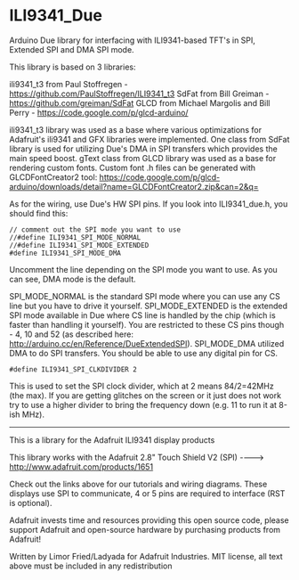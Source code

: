 ILI9341_Due
===========

Arduino Due library for interfacing with ILI9341-based TFT's in SPI, Extended SPI and DMA SPI mode.

This library is based on 3 libraries:

ili9341_t3 from Paul Stoffregen - https://github.com/PaulStoffregen/ILI9341_t3
SdFat from Bill Greiman - https://github.com/greiman/SdFat
GLCD from Michael Margolis and Bill Perry - https://code.google.com/p/glcd-arduino/

ili9341_t3 library was used as a base where various optimizations for Adafruit's ili9341 and GFX libraries were implemented.
One class from SdFat library is used for utilizing Due's DMA in SPI transfers which provides the main speed boost.
gText class from GLCD library was used as a base for rendering custom fonts. Custom font .h files can be generated with GLCDFontCreator2 tool:
https://code.google.com/p/glcd-arduino/downloads/detail?name=GLCDFontCreator2.zip&can=2&q=

As for the wiring, use Due's HW SPI pins.
If you look into ILI9341_due.h, you should find this:
```Arduino
// comment out the SPI mode you want to use
//#define ILI9341_SPI_MODE_NORMAL
//#define ILI9341_SPI_MODE_EXTENDED
#define ILI9341_SPI_MODE_DMA
```

Uncomment the line depending on the SPI mode you want to use. As you can see, DMA mode is the default.

SPI_MODE_NORMAL is the standard SPI mode where you can use any CS line but you have to drive it yourself.
SPI_MODE_EXTENDED is the extended SPI mode available in Due where CS line is handled by the chip (which is faster than handling it yourself). You are restricted to these CS pins though - 4, 10 and 52 (as described here: http://arduino.cc/en/Reference/DueExtendedSPI).
SPI_MODE_DMA utilized DMA to do SPI transfers. You should be able to use any digital pin for CS.

```Arduino
#define ILI9341_SPI_CLKDIVIDER 2
```

This is used to set the SPI clock divider, which at 2 means 84/2=42MHz (the max). If you are getting glitches on the screen or it just does not work try to use a higher divider to bring the frequency down (e.g. 11 to run it at 8-ish MHz).




------------------------------------------

This is a library for the Adafruit ILI9341 display products

This library works with the Adafruit 2.8" Touch Shield V2 (SPI)
  ----> http://www.adafruit.com/products/1651
 
Check out the links above for our tutorials and wiring diagrams.
These displays use SPI to communicate, 4 or 5 pins are required
to interface (RST is optional).

Adafruit invests time and resources providing this open source code,
please support Adafruit and open-source hardware by purchasing
products from Adafruit!

Written by Limor Fried/Ladyada for Adafruit Industries.
MIT license, all text above must be included in any redistribution
